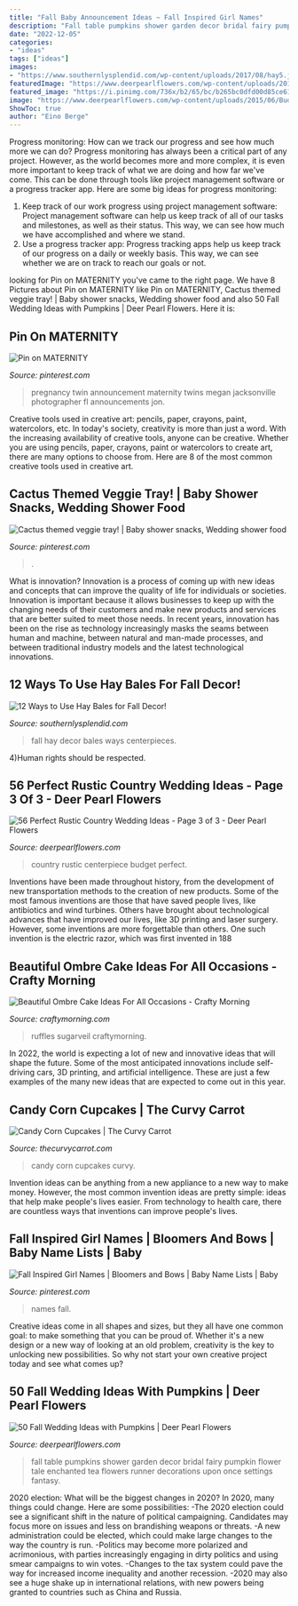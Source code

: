 ```yaml
---
title: "Fall Baby Announcement Ideas ~ Fall Inspired Girl Names"
description: "Fall table pumpkins shower garden decor bridal fairy pumpkin flower tale enchanted tea flowers runner decorations upon once settings fantasy"
date: "2022-12-05"
categories:
- "ideas"
tags: ["ideas"]
images:
- "https://www.southernlysplendid.com/wp-content/uploads/2017/08/hay5.jpg"
featuredImage: "https://www.deerpearlflowers.com/wp-content/uploads/2015/06/Budget-Country-Wedding-Centerpiece-Ideas.jpg"
featured_image: "https://i.pinimg.com/736x/b2/65/bc/b265bc0dfd00d85ce61a7525083aba5d.jpg"
image: "https://www.deerpearlflowers.com/wp-content/uploads/2015/06/Budget-Country-Wedding-Centerpiece-Ideas.jpg"
ShowToc: true
author: "Eino Berge"
---
```



Progress monitoring: How can we track our progress and see how much more we can do?
Progress monitoring has always been a critical part of any project. However, as the world becomes more and more complex, it is even more important to keep track of what we are doing and how far we've come. This can be done through tools like project management software or a progress tracker app. Here are some big ideas for progress monitoring: 
1. Keep track of our work progress using project management software: Project management software can help us keep track of all of our tasks and milestones, as well as their status. This way, we can see how much we have accomplished and where we stand. 
2. Use a progress tracker app: Progress tracking apps help us keep track of our progress on a daily or weekly basis. This way, we can see whether we are on track to reach our goals or not. 

	

		
looking for Pin on MATERNITY you've came to the right page. We have 8 Pictures about Pin on MATERNITY like Pin on MATERNITY, Cactus themed veggie tray! | Baby shower snacks, Wedding shower food and also 50 Fall Wedding Ideas with Pumpkins | Deer Pearl Flowers. Here it is:
		
    
## Pin On MATERNITY

<img loading=lazy src="https://i.pinimg.com/736x/ce/c5/2c/cec52c4fdf5c0094850341e5c16b9eb9--twin-pregnancy-announcements-twins-announcement-ideas.jpg" onerror="this.onerror=null;this.src='https://tse1.mm.bing.net/th?id=OIP.S1IvXOW-ldJ0HdZV4tVQqgHaLy&amp;pid=15.1';" alt="Pin on MATERNITY">

_Source: pinterest.com_

>pregnancy twin announcement maternity twins megan jacksonville photographer fl announcements jon. 

	

Creative tools used in creative art: pencils, paper, crayons, paint, watercolors, etc.
In today's society, creativity is more than just a word. With the increasing availability of creative tools, anyone can be creative. Whether you are using pencils, paper, crayons, paint or watercolors to create art, there are many options to choose from. Here are 8 of the most common creative tools used in creative art.

    
## Cactus Themed Veggie Tray! | Baby Shower Snacks, Wedding Shower Food

<img loading=lazy src="https://i.pinimg.com/736x/21/2e/50/212e504c75198e36e6a2521dba41793b.jpg" onerror="this.onerror=null;this.src='https://tse4.mm.bing.net/th?id=OIP.EXOO-MWHu_H_UIHpYuT0ygHaJ3&amp;pid=15.1';" alt="Cactus themed veggie tray! | Baby shower snacks, Wedding shower food">

_Source: pinterest.com_

>. 

	

What is innovation?
Innovation is a process of coming up with new ideas and concepts that can improve the quality of life for individuals or societies. Innovation is important because it allows businesses to keep up with the changing needs of their customers and make new products and services that are better suited to meet those needs. In recent years, innovation has been on the rise as technology increasingly masks the seams between human and machine, between natural and man-made processes, and between traditional industry models and the latest technological innovations.

    
## 12 Ways To Use Hay Bales For Fall Decor!

<img loading=lazy src="https://www.southernlysplendid.com/wp-content/uploads/2017/08/hay5.jpg" onerror="this.onerror=null;this.src='https://tse4.mm.bing.net/th?id=OIP.Vmdd0Rj1IoBNTL_Xig7w6gHaLB&amp;pid=15.1';" alt="12 Ways to Use Hay Bales for Fall Decor!">

_Source: southernlysplendid.com_

>fall hay decor bales ways centerpieces. 

	

4)Human rights should be respected.

    
## 56 Perfect Rustic Country Wedding Ideas - Page 3 Of 3 - Deer Pearl Flowers

<img loading=lazy src="https://www.deerpearlflowers.com/wp-content/uploads/2015/06/Budget-Country-Wedding-Centerpiece-Ideas.jpg" onerror="this.onerror=null;this.src='https://tse2.mm.bing.net/th?id=OIP.tDCFfZZhmCtZiMpCqz6wZQHaK4&amp;pid=15.1';" alt="56 Perfect Rustic Country Wedding Ideas - Page 3 of 3 - Deer Pearl Flowers">

_Source: deerpearlflowers.com_

>country rustic centerpiece budget perfect. 

	

Inventions have been made throughout history, from the development of new transportation methods to the creation of new products. Some of the most famous inventions are those that have saved people lives, like antibiotics and wind turbines. Others have brought about technological advances that have improved our lives, like 3D printing and laser surgery. However, some inventions are more forgettable than others. One such invention is the electric razor, which was first invented in 188
    
## Beautiful Ombre Cake Ideas For All Occasions - Crafty Morning

<img loading=lazy src="https://cdn.craftymorning.com/wp-content/uploads/2014/08/pink-purple-ombre-baby-shower-cake.jpg" onerror="this.onerror=null;this.src='https://tse2.mm.bing.net/th?id=OIP.nGQlb_tpB7iKcn1NJK7grgHaLI&amp;pid=15.1';" alt="Beautiful Ombre Cake Ideas For All Occasions - Crafty Morning">

_Source: craftymorning.com_

>ruffles sugarveil craftymorning. 

	

In 2022, the world is expecting a lot of new and innovative ideas that will shape the future. Some of the most anticipated innovations include self-driving cars, 3D printing, and artificial intelligence. These are just a few examples of the many new ideas that are expected to come out in this year.

    
## Candy Corn Cupcakes | The Curvy Carrot

<img loading=lazy src="http://www.thecurvycarrot.com/wp-content/uploads/2010/09/candy-corn-cupcake1.jpg" onerror="this.onerror=null;this.src='https://tse4.mm.bing.net/th?id=OIP.7A0KqzDc_tnW5fTtFY1D6gHaLH&amp;pid=15.1';" alt="Candy Corn Cupcakes | The Curvy Carrot">

_Source: thecurvycarrot.com_

>candy corn cupcakes curvy. 

	

Invention ideas can be anything from a new appliance to a new way to make money. However, the most common invention ideas are pretty simple: ideas that help make people's lives easier. From technology to health care, there are countless ways that inventions can improve people's lives.

    
## Fall Inspired Girl Names | Bloomers And Bows | Baby Name Lists | Baby

<img loading=lazy src="https://i.pinimg.com/736x/b2/65/bc/b265bc0dfd00d85ce61a7525083aba5d.jpg" onerror="this.onerror=null;this.src='https://tse3.mm.bing.net/th?id=OIP.Vro_jBmun6Rt8YYicg_rZwHaLG&amp;pid=15.1';" alt="Fall Inspired Girl Names | Bloomers and Bows | Baby Name Lists | Baby">

_Source: pinterest.com_

>names fall. 

	

Creative ideas come in all shapes and sizes, but they all have one common goal: to make something that you can be proud of. Whether it's a new design or a new way of looking at an old problem, creativity is the key to unlocking new possibilities. So why not start your own creative project today and see what comes up?

    
## 50 Fall Wedding Ideas With Pumpkins | Deer Pearl Flowers

<img loading=lazy src="http://www.deerpearlflowers.com/wp-content/uploads/2015/08/once-upon-a-time-fairy-tale-fantasy-enchanted-garden-baby-shower-flower-table-runner-with-pumpkins.jpg" onerror="this.onerror=null;this.src='https://tse3.mm.bing.net/th?id=OIP.h8eskqvM3xICICI31AOkoQHaLH&amp;pid=15.1';" alt="50 Fall Wedding Ideas with Pumpkins | Deer Pearl Flowers">

_Source: deerpearlflowers.com_

>fall table pumpkins shower garden decor bridal fairy pumpkin flower tale enchanted tea flowers runner decorations upon once settings fantasy. 

	

2020 election: What will be the biggest changes in 2020?
In 2020, many things could change. Here are some possibilities:
-The 2020 election could see a significant shift in the nature of political campaigning. Candidates may focus more on issues and less on brandishing weapons or threats. 
-A new administration could be elected, which could make large changes to the way the country is run. 
-Politics may become more polarized and acrimonious, with parties increasingly engaging in dirty politics and using smear campaigns to win votes. 
-Changes to the tax system could pave the way for increased income inequality and another recession. 
-2020 may also see a huge shake up in international relations, with new powers being granted to countries such as China and Russia.

